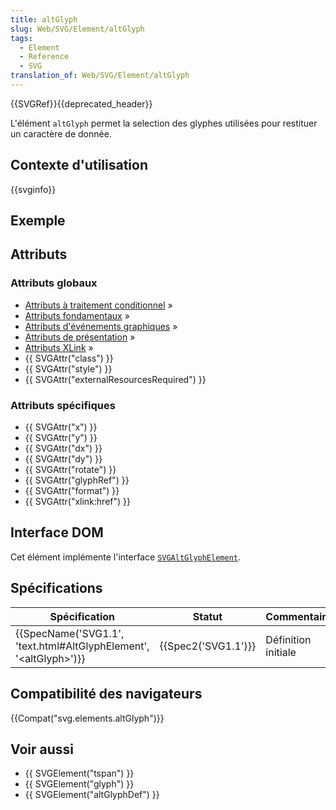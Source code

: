 ```yaml
---
title: altGlyph
slug: Web/SVG/Element/altGlyph
tags:
  - Element
  - Reference
  - SVG
translation_of: Web/SVG/Element/altGlyph
---
```

{{SVGRef}}{{deprecated_header}}

L'élément `altGlyph` permet la selection des glyphes utilisées pour restituer un caractère de donnée.

## Contexte d'utilisation

{{svginfo}}

## Exemple

## Attributs

### Attributs globaux

- [Attributs à traitement conditionnel](/fr/docs/Web/SVG/Attribute#ConditionalProccessing) »
- [Attributs fondamentaux](/fr/docs/Web/SVG/Attribute#Core) »
- [Attributs d'événements graphiques](/fr/docs/Web/SVG/Attribute#GraphicalEvent) »
- [Attributs de présentation](/fr/docs/Web/SVG/Attribute#Presentation) »
- [Attributs XLink](/fr/docs/Web/SVG/Attribute#XLink) »
- {{ SVGAttr("class") }}
- {{ SVGAttr("style") }}
- {{ SVGAttr("externalResourcesRequired") }}

### Attributs spécifiques

- {{ SVGAttr("x") }}
- {{ SVGAttr("y") }}
- {{ SVGAttr("dx") }}
- {{ SVGAttr("dy") }}
- {{ SVGAttr("rotate") }}
- {{ SVGAttr("glyphRef") }}
- {{ SVGAttr("format") }}
- {{ SVGAttr("xlink:href") }}

## Interface DOM

Cet élément implémente l'interface [`SVGAltGlyphElement`](/fr/docs/Web/API/SVGAltGlyphElement "en/DOM/SVGAltGlyphElement").

## Spécifications

| Spécification                                                                                    | Statut                   | Commentaire         |
| ------------------------------------------------------------------------------------------------ | ------------------------ | ------------------- |
| {{SpecName('SVG1.1', 'text.html#AltGlyphElement', '&lt;altGlyph&gt;')}} | {{Spec2('SVG1.1')}} | Définition initiale |

## Compatibilité des navigateurs

{{Compat("svg.elements.altGlyph")}}

## Voir aussi

- {{ SVGElement("tspan") }}
- {{ SVGElement("glyph") }}
- {{ SVGElement("altGlyphDef") }}
